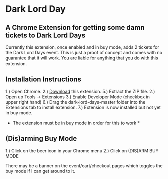 # Dark Lord Day
## A Chrome Extension for getting some damn tickets to Dark Lord Days

Currently this extension, once enabled and in buy mode, adds 2 tickets for the Dark Lord Days event. This is just a proof of concept and comes with no guarantee that it will work. You are liable for anything that you do with this extension.

## Installation Instructions

1.) Open Chrome.
2.) [Download](https://github.com/dasginganinja/dark-lord-day/archive/master.zip) this extension.
5.) Extract the ZIP file.
2.) Open up Tools -> Extensions
3.) Enable Developer Mode (checkbox in upper right hand)
6.) Drag the dark-lord-days-master folder into the Extensions tab to install extension.
7.) Extension is now installed but not yet in buy mode.

* The extension must be in buy mode in order for this to work *


## (Dis)arming Buy Mode

1.) Click on the beer icon in your Chrome menu
2.) Click on (DIS)ARM BUY MODE

There may be a banner on the event/cart/checkout pages which toggles the buy mode if I can get around to it.